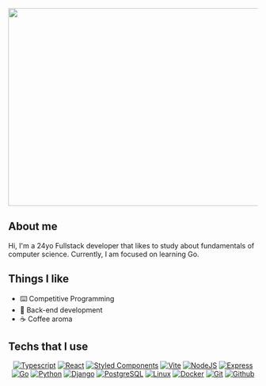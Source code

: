 <img style="width:1000px; height: 400px;" src='https://media.tenor.com/WV0EiEdIp2cAAAAC/coffee-anime.gif'/>

## About me

Hi, I'm a 24yo Fullstack developer that likes to study about fundamentals of computer science. Currently, I am focused on learning Go.

## Things I like

* :keyboard: Competitive Programming
* :space_invader: Back-end development
* :coffee: Coffee aroma

## Techs that I use

<p align="center">
  <a href="https://www.typescriptlang.org/" target="_blank" rel="noreferrer"><img src="https://img.shields.io/badge/TypeScript-007ACC?style=for-the-badge&logo=typescript&logoColor=white"   alt="Typescript" /></a>
  <a href="https://reactjs.org/" target="_blank" rel="noreferrer"><img src="https://img.shields.io/badge/React-20232A?style=for-the-badge&logo=react&logoColor=61DAFBg"   alt="React" /></a>
  <a href="https://styled-components.com/" target="_blank" rel="noreferrer"><img src="https://img.shields.io/badge/styled--components-DB7093?style=for-the-badge&logo=styled-components&logoColor=white"   alt="Styled Components" /></a>
  <a href="https://vitejs.dev/" target="_blank" rel="noreferrer"><img src="https://img.shields.io/badge/vite-%23646CFF.svg?style=for-the-badge&logo=vite&logoColor=white"   alt="Vite" /></a>
  <a href="https://nodejs.org/en/" target="_blank" rel="noreferrer"><img src="https://img.shields.io/badge/Node.js-339933?style=for-the-badge&logo=nodedotjs&logoColor=white"   alt="NodeJS" /></a>
  <a href="https://expressjs.com/" target="_blank" rel="noreferrer"><img src="https://img.shields.io/badge/Express.js-000000?style=for-the-badge&logo=express&logoColor=white"   alt="Express" /></a>
  <a href="https://golang.org/" target="_blank" rel="noreferrer"><img src="https://img.shields.io/badge/Go-00ADD8.svg?style=for-the-badge&logo=go&logoColor=white" alt="Go"/></a>
  <a href="https://www.python.org/" target="_blank" rel="noreferrer"><img src="https://img.shields.io/badge/Python-3776AB.svg?style=for-the-badge&logo=python&logoColor=white" alt="Python"/></a>
  <a href="https://www.djangoproject.com/" target="_blank" rel="noreferrer"><img src="https://img.shields.io/badge/Django-092E20.svg?style=for-the-badge&logo=django&logoColor=white" alt="Django"/></a>
  <a href="https://www.postgresql.org/" target="_blank" rel="noreferrer"><img src="https://img.shields.io/badge/PostgreSQL-336791.svg?style=for-the-badge&logo=postgresql&logoColor=white" alt="PostgreSQL"/></a>
  <a href="https://www.linux.org/" target="_blank" rel="noreferrer"><img src="https://img.shields.io/badge/Linux-FCC624.svg?style=for-the-badge&logo=linux&logoColor=black" alt="Linux"/></a>
  <a href="https://www.docker.com/" target="_blank" rel="noreferrer"><img src="https://img.shields.io/badge/Docker-2496ED.svg?style=for-the-badge&logo=docker&logoColor=white" alt="Docker"/></a>
  <a href="https://git-scm.com/" target="_blank" rel="noreferrer"><img src="https://img.shields.io/badge/Git-F05032.svg?style=for-the-badge&logo=Git&logoColor=white"   alt="Git" /></a>
  <a href="https://github.com/" target="_blank" rel="noreferrer"><img src="https://img.shields.io/badge/GitHub-181717.svg?style=for-the-badge&logo=GitHub&logoColor=white"   alt="Github" /></a>
  </p>
<br />
